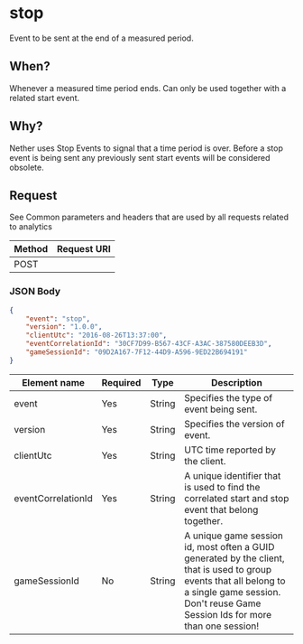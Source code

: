 # stop

Event to be sent at the end of a measured period.

## When?
Whenever a measured time period ends. Can only be used together with a related start event.

## Why?
Nether uses Stop Events to signal that a time period is over. Before a stop event is being sent any previously sent start events will be considered obsolete.

## Request

See Common parameters and headers that are used by all requests related to analytics

Method  | Request URI
------- | -----------
POST    | <event hub url>

### JSON Body
```json
{
    "event": "stop",
    "version": "1.0.0",
    "clientUtc": "2016-08-26T13:37:00",
    "eventCorrelationId": "30CF7D99-B567-43CF-A3AC-387580DEEB3D",
    "gameSessionId": "09D2A167-7F12-44D9-A596-9ED22B694191"
}


```

Element name       | Required | Type   | Description
------------------ | -------- | ------ | -----------
event              | Yes      | String | Specifies the type of event being sent.
version            | Yes      | String | Specifies the version of event.
clientUtc          | Yes      | String | UTC time reported by the client.
eventCorrelationId | Yes      | String | A unique identifier that is used to find the correlated start and stop event that belong together.
gameSessionId      | No       | String | A unique game session id, most often a GUID generated by the client, that is used to group events that all belong to a single game session. Don't reuse Game Session Ids for more than one session!
